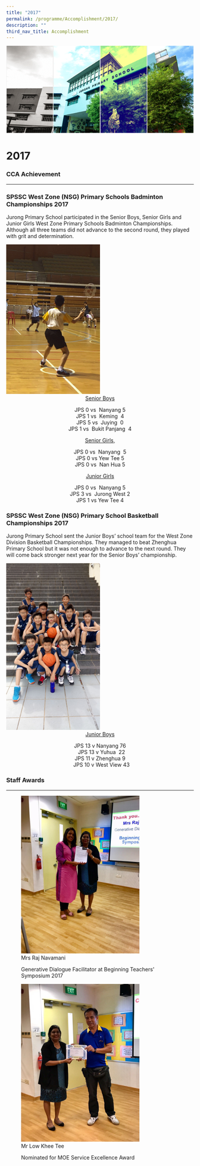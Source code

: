 ```yaml
---
title: "2017"
permalink: /programme/Accomplishment/2017/
description: ""
third_nav_title: Accomplishment
---
```

![](/images/Banner.png)

2017
====

### CCA Achievement
---------------

### SPSSC West Zone (NSG) Primary Schools Badminton Championships 2017

Jurong Primary School participated in the Senior Boys, Senior Girls and Junior Girls West Zone Primary Schools Badminton Championships. Although all three teams did not advance to the second round, they played with grit and determination.

<img src="/images/JPS%20badminton%20team%20in%20action.jpg" style="width:50%">



<center> <u>Senior Boys</u>

JPS 0 vs  Nanyang 5 <br>
JPS 1 vs  Keming  4 <br>
JPS 5 vs  Juying  0 <br>
JPS 1 vs  Bukit Panjang  4

<u>Senior Girls,</u>

JPS 0 vs  Nanyang  5 <br>
JPS 0 vs Yew Tee 5 <br>
JPS 0 vs  Nan Hua 5

<u>Junior Girls</u>

JPS 0 vs  Nanyang 5 <br>
JPS 3 vs  Jurong West 2 <br>
JPS 1 vs Yew Tee 4 </center>

### SPSSC West Zone (NSG) Primary School Basketball Championships 2017


  

Jurong Primary School sent the Junior Boys’ school team for the West Zone Division Basketball Championships. They managed to beat Zhenghua Primary School but it was not enough to advance to the next round. They will come back stronger next year for the Senior Boys’ championship.

<img src="/images/Basketball.jpg" style="width:50%">

<center> <u>Junior Boys</u>

  

JPS 13 v Nanyang 76 <br>  
JPS 13 v Yuhua  22 <br>
JPS 11 v Zhenghua 9 <br> 
JPS 10 v West View 43 </center>

### Staff Awards
------------

<figure><img src="/images/Mrs%20Raj.jpg" style="width:75%"><figcaption>Mrs Raj Navamani

Generative Dialogue Facilitator at Beginning Teachers' Symposium 2017</figcaption></figure>


<figure><img src="/images/Low%20Khee.jpg" style="width:75%"><figcaption> Mr Low Khee Tee

Nominated for MOE Service Excellence Award</figcaption></figure>